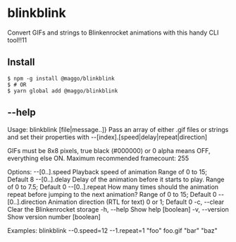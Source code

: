 # <blink>blinkblink</blink>

Convert GIFs and strings to Blinkenrocket animations with this handy CLI tool!!11

## Install

```
$ npm -g install @maggo/blinkblink
$ # OR
$ yarn global add @maggo/blinkblink
```

## --help

Usage: blinkblink [file|message..]}
Pass an array of either .gif files or strings and set their properties with
--[index].[speed|delay|repeat|direction]

GIFs must be 8x8 pixels, true black (#000000) or 0 alpha means OFF, everything
else ON. Maximum recommended framecount: 255

Options:
--[0..].speed Playback speed of animation
Range of 0 to 15; Default 8
--[0..].delay Delay of the animation before it starts to play.
Range of 0 to 7.5; Default 0
--[0..].repeat How many times should the animation repeat before jumping
to the next animation?
Range of 0 to 15; Default 0
--[0..].direction Animation direction (RTL for text)
0 or 1; Default 0
-c, --clear Clear the Blinkenrocket storage
-h, --help Show help [boolean]
-v, --version Show version number [boolean]

Examples:
blinkblink --0.speed=12 --1.repeat=1 "foo" foo.gif "bar" "baz"

```

```
